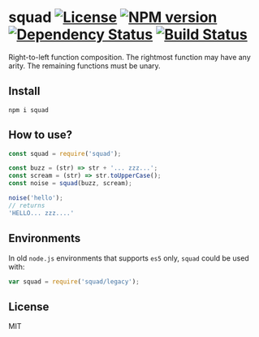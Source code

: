 # squad [![License][LicenseIMGURL]][LicenseURL] [![NPM version][NPMIMGURL]][NPMURL] [![Dependency Status][DependencyStatusIMGURL]][DependencyStatusURL] [![Build Status][BuildStatusIMGURL]][BuildStatusURL]

Right-to-left function composition. The rightmost function may have any arity. The remaining functions must be unary.

## Install

```
npm i squad
```

## How to use?

```js
const squad = require('squad');

const buzz = (str) => str + '... zzz...';
const scream = (str) => str.toUpperCase();
const noise = squad(buzz, scream);

noise('hello');
// returns
'HELLO... zzz....'
```

## Environments

In old `node.js` environments that supports `es5` only, `squad` could be used with:

```js
var squad = require('squad/legacy');
```

## License

MIT

[NPMIMGURL]:                https://img.shields.io/npm/v/squad.svg?style=flat
[BuildStatusIMGURL]:        https://img.shields.io/travis/coderaiser/squad/master.svg?style=flat
[DependencyStatusIMGURL]:   https://img.shields.io/gemnasium/coderaiser/squad.svg?style=flat
[LicenseIMGURL]:            https://img.shields.io/badge/license-MIT-317BF9.svg?style=flat
[NPMURL]:                   https://npmjs.org/package/squad "npm"
[BuildStatusURL]:           https://travis-ci.org/coderaiser/squad  "Build Status"
[DependencyStatusURL]:      https://gemnasium.com/coderaiser/squad "Dependency Status"
[LicenseURL]:               https://tldrlegal.com/license/mit-license "MIT License"

